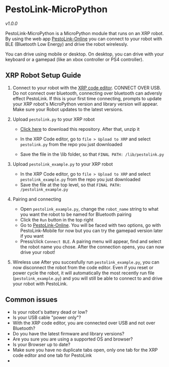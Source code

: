 # PestoLink-MicroPython
*v1.0.0*

PestoLink-MicroPython is a MicroPython module that runs on an XRP robot. By using the web app [PestoLink-Online](https://pestol.ink) you can connect to your robot with BLE (Bluetooth Low Energy) and drive the robot wirelessly.

You can drive using mobile or desktop. On desktop, you can drive with your keyboard or a gamepad (like an xbox controller or PS4 controller).

## XRP Robot Setup Guide ##
1) Connect to your robot with the [XRP code editor](https://xrpcode.wpi.edu/). CONNECT OVER USB. Do not connect over bluetooth, connecting over bluetooth can adversly effect PestoLink. If this is your first time connecting, prompts to update your XRP robot's MicroPython version and library version will appear. Make sure your Robot updates to the latest versions.

1) Upload `pestolink.py` to your XRP robot
	- [Click here](https://github.com/AlfredoSystems/PestoLink-MicroPython/archive/refs/heads/main.zip) to download this repository. After that, unzip it

	- In the XRP Code editor, go to `file > Upload to XRP` and select `pestolink.py` from the repo you just downloaded
	- Save the file in the \lib folder, so that `FINAL PATH: /lib/pestolink.py`

1) Upload `pestolink_example.py` to your XRP robot
	- In the XRP Code editor, go to `file > Upload to XRP` and select `pestolink_example.py` from the repo you just downloaded
	- Save the file at the top level, so that `FINAL PATH: /pestolink_example.py`

1) Pairing and connecting
	- Open `pestolink_example.py`, change the `robot_name` string to what you want the robot to be named for Bluetooth pairing
	- Click the `Run` button in the top right
	- Go to [PestoLink-Online](https://pestol.ink). You will be faced with two options, go with PestoLink-Mobile for now but you can try the gamepad version later if you want
	- Press/click `Connect BLE`. A pairing menu will appear, find and select the robot name you chose. After the connection opens, you can now drive your robot!

1) Wireless use
	After you succesfully run `pestolink_example.py`, you can now disconnect the robot from the code editor. Even if you reset or power cycle the robot, it will automatically the most recently run file (`pestolink_example.py`) and you will still be able to connect to and drive your robot with PestoLink.

## Common issues ##
- Is your robot's battery dead or low?
- Is your USB cable "power only"?
- With the XRP code editor, you are connected over USB and not over Bluetooth?
- Do you have the latest firmware and library versions?
- Are you sure you are using a supported OS and browser?
- Is your Browser up to date?
- Make sure you have no duplicate tabs open, only one tab for the XRP code editor and one tab for PestoLink
- 
